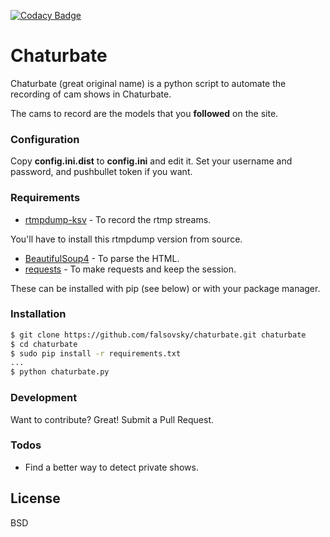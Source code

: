 [![Codacy Badge](https://api.codacy.com/project/badge/grade/33a18d5c205d436487e245f4c1a44650)](https://www.codacy.com/app/falsovsky/chaturbate)

# Chaturbate

Chaturbate (great original name) is a python script to automate the recording of cam shows in Chaturbate.

The cams to record are the models that you **followed** on the site.

### Configuration

Copy **config.ini.dist** to **config.ini** and edit it. Set your username and password, and pushbullet token if you want.

### Requirements

* [rtmpdump-ksv](https://github.com/BurntSushi/rtmpdump-ksv) - To record the rtmp streams.

You'll have to install this rtmpdump version from source.

* [BeautifulSoup4](https://www.crummy.com/software/BeautifulSoup/) - To parse the HTML.
* [requests](http://docs.python-requests.org/en/master/) - To make requests and keep the session.

These can be installed with pip (see below) or with your package manager.

### Installation

```sh
$ git clone https://github.com/falsovsky/chaturbate.git chaturbate
$ cd chaturbate
$ sudo pip install -r requirements.txt
...
$ python chaturbate.py
```

### Development

Want to contribute? Great! Submit a Pull Request.

### Todos

- Find a better way to detect private shows.

License
----

BSD
